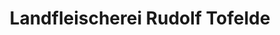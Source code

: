 ---
title: "Landfleischerei Rudolf Tofelde"
url: /muessen/landfleischerei-rudolf-tofelde/
shop: Metzgerei
---